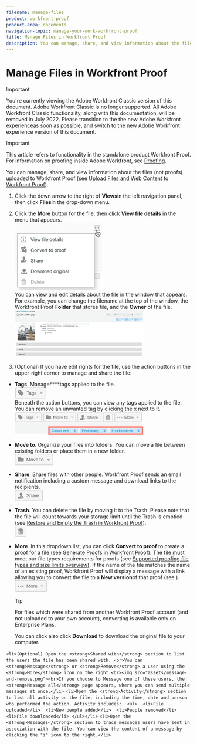 ```yaml
---
filename: manage-files
product: workfront-proof
product-area: documents
navigation-topic: manage-your-work-workfront-proof
title: Manage Files in Workfront Proof
description: You can manage, share, and view information about the files (not proofs) uploaded to Workfront Proof (see Upload Files and Web Content to Workfront Proof).
---
```


# Manage Files in Workfront Proof

>[!IMPORTANT]
>
>You're currently viewing the Adobe Workfront Classic version of this document. Adobe Workfront Classic is no longer supported. All Adobe Workfront Classic functionality, along with this documentation, will be removed in July 2022. Please transition to the the new Adobe Workfront experienceas soon as possible, and switch to the new Adobe Workfront experience version of this document.

>[!IMPORTANT]
>
>This article refers to functionality in the standalone product Workfront Proof. For information on proofing inside Adobe Workfront, see [Proofing](../../../review-and-approve-work/proofing/proofing.md).

You can manage, share, and view information about the files (not proofs) uploaded to Workfront Proof (see [Upload Files and Web Content to Workfront Proof](../../../workfront-proof/wp-work-proofsfiles/create-proofs-and-files/upload-files-web-content.md)).

1. Click the down arrow to the right of&nbsp;**Views**in the left navigation panel, then&nbsp;click **Files**in the drop-down menu.

1. Click the **More**&nbsp;button for the file, then click **View file details** in the menu that appears.  
   ![](assets/click-more-then-view-file-details.png)  
   You can view and edit details about the file in the window that appears. For example, you can change the filename at the top of the window, the Workfront Proof **Folder** that stores file, and the **Owner** of the file.  
   ![](assets/file-details-page-350x129.png)

1. (Optional) If you have edit rights for the file, use the action buttons in the upper-right corner to manage and share the file:

* **Tags**. Manage****tags&nbsp;applied to the file.  
  ![](assets/tags-button.png)  
  Beneath the action buttons, you can view any tags applied to the file. You can remove an unwanted tag by clicking the x next to it.  
  ![](assets/view-file-tags-350x64.png)

* **Move to**. Organize your files into folders. You can move a file between existing folders or place them in a new folder.  
  ![](assets/folder-button.png)

* **Share**. Share&nbsp;files with other people. Workfront Proof sends an email notification including a custom message and download links to the recipients.  
  ![](assets/share-button.png)

* **Trash**. You can delete the file by moving it to the Trash. Please note that the file will count towards your storage limit until the Trash is emptied (see [Restore and Empty the Trash in Workfront Proof](../../../workfront-proof/wp-work-proofsfiles/manage-your-work/restore-and-empty-trash.md)).  
  ![](assets/trash-button.png)

* **More**. In this dropdown list, you can click&nbsp;**Convert to proof** to create a proof for a file (see [Generate Proofs in Workfront Proof](../../../workfront-proof/wp-work-proofsfiles/create-proofs-and-files/generate-proofs.md)).&nbsp;The file must meet our file types requirements for proofs (see [Supported proofing file types and size limits overview](../../../review-and-approve-work/proofing/proofing-overview/supported-proofing-file-types.md)). If the name of the file matches the name of an existing proof, Workfront Proof will display a message with a link allowing you to convert the file to a **New version**of that proof (see ).  
  ![](assets/more-button-text-version.png)

  >[!TIP]
  >
  >For files which were shared from another Workfront Proof account (and not uploaded to your own account), converting is available only on Enterprise Plans.

  You can click also click&nbsp;**Download** to download the original file to your computer.

```<li>(Optional) Open the <strong>Shared with</strong> section to list the users the file has been shared with. <br>You can <strong>Message</strong> or <strong>Remove</strong> a user using the <strong>More</strong> icon on the right.<br><img src="assets/message-and-remove.png"><br>If you choose to Message one of these users, the <strong>Message all</strong> page appears, where you can send multiple messages at once.</li>``` ```<li>Open the <strong>Activity</strong> section to list all activity on the file, including the time, date and person who performed the action. Activity includes:  <ul>  <li>File uploaded</li>  <li>New people added</li>  <li>People removed</li>  <li>File downloaded</li> </ul></li>``` ```<li>Open the <strong>Messages</strong> section to trace messages users have sent in association with the file. You can view the content of a message by clicking the "i" icon to the right.</li>```  